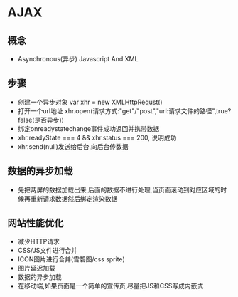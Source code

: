 # AJAX

## 概念

* Asynchronous(异步) Javascript And XML 

## 步骤

* 创建一个异步对象 var xhr = new XMLHttpRequst()
* 打开一个url地址 xhr.open(请求方式:"get"/"post","url:请求文件的路径",true?false(是否异步))
* 绑定onreadystatechange事件成功返回并携带数据
* xhr.readyState === 4 && xhr.status === 200, 说明成功
* xhr.send(null)发送给后台,向后台传数据

## 数据的异步加载

* 先把两屏的数据加载出来,后面的数据不进行处理,当页面滚动到对应区域的时候再重新请求数据然后绑定渲染数据

## 网站性能优化

* 减少HTTP请求
* CSS/JS文件进行合并
* ICON图片进行合并(雪碧图/css sprite)
* 图片延迟加载
* 数据的异步加载
* 在移动端,如果页面是一个简单的宣传页,尽量把JS和CSS写成内嵌式
